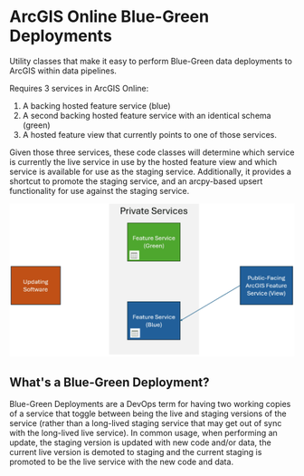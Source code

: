 # ArcGIS Online Blue-Green Deployments

Utility classes that make it easy to perform Blue-Green data deployments to ArcGIS within data pipelines.

Requires 3 services in ArcGIS Online:
1. A backing hosted feature service (blue)
2. A second backing hosted feature service with an identical schema (green)
3. A hosted feature view that currently points to one of those services.

Given those three services, these code classes will determine which service is currently the live service in use by the hosted feature view and which service is available for use
as the staging service. Additionally, it provides a shortcut to promote the staging service, and an arcpy-based upsert functionality for use against the staging service.

![An animated diagram showing a feature view toggling between two backing services as a software package updates the data](/docs/blue_green_data.gif)

## What's a Blue-Green Deployment?
Blue-Green Deployments are a DevOps term for having two working copies of a service that toggle between being the live and staging versions of the service (rather than a long-lived staging service that may get out of sync with the long-lived live service). In common usage, when performing an update, the staging version is updated with new code and/or data, the current live version is demoted to staging and the current staging is promoted to be the live service with the new code and data.